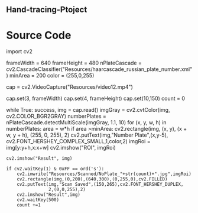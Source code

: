 ## Hand-tracing-Ptoject
# Source Code

import cv2

frameWidth = 640
frameHeight = 480
nPlateCascade = cv2.CascadeClassifier("Resources/haarcascade_russian_plate_number.xml")
minArea = 200
color = (255,0,255)


cap = cv2.VideoCapture("Resources/video12.mp4")

cap.set(3, frameWidth)
cap.set(4, frameHeight)
cap.set(10,150)
count = 0

while True:
    success, img = cap.read()
    imgGray = cv2.cvtColor(img, cv2.COLOR_BGR2GRAY)
    numberPlates = nPlateCascade.detectMultiScale(imgGray, 1.1, 10)
    for (x, y, w, h) in numberPlates:
        area = w*h
        if area >minArea:
            cv2.rectangle(img, (x, y), (x + w, y + h), (255, 0, 255), 2)
            cv2.putText(img,"Number Plate",(x,y-5),
                        cv2.FONT_HERSHEY_COMPLEX_SMALL,1,color,2)
            imgRoi = img[y:y+h,x:x+w]
            cv2.imshow("ROI", imgRoi)

    cv2.imshow("Result", img)

    if cv2.waitKey(1) & 0xFF == ord('s'):
        cv2.imwrite("Resources/Scanned/NoPlate_"+str(count)+".jpg",imgRoi)
        cv2.rectangle(img,(0,200),(640,300),(0,255,0),cv2.FILLED)
        cv2.putText(img,"Scan Saved",(150,265),cv2.FONT_HERSHEY_DUPLEX,
                    2,(0,0,255),2)
        cv2.imshow("Result",img)
        cv2.waitKey(500)
        count +=1
